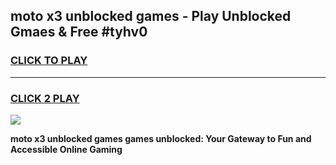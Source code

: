 
## moto x3 unblocked games - Play Unblocked Gmaes & Free #tyhv0
<h3>
<a href="https://news.freeplayer.one?title=moto_x3_unblocked_games&ref=24F">CLICK TO PLAY</a></h3>
<hr>

<h3>
<a href="https://news.freeplayer.one?title=moto_x3_unblocked_games&ref=24F">CLICK 2 PLAY</a>
  
</h3>

<a href="https://news.freeplayer.one?title=moto_x3_unblocked_games&ref=24F/"><img src="https://clearcache.store/games.png"></a>


**moto x3 unblocked games games unblocked: Your Gateway to Fun and Accessible Online Gaming**
